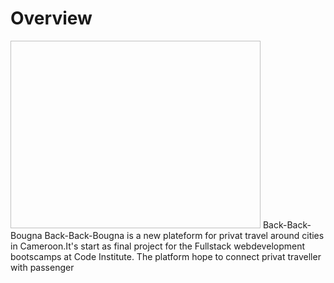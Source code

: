 
# Overview 
<img scr="![Homepages](https://github.com/Mvogtsinga/back-back-bougna/assets/152321059/2bd3b228-7a09-4823-89f7-a79d0a0c8180)
" width="400px" height="300px" >
Back-Back-Bougna
Back-Back-Bougna is a new plateform for privat travel around cities in Cameroon.It's start as final project for the Fullstack webdevelopment bootscamps at Code Institute. The platform hope to connect privat traveller with passenger
